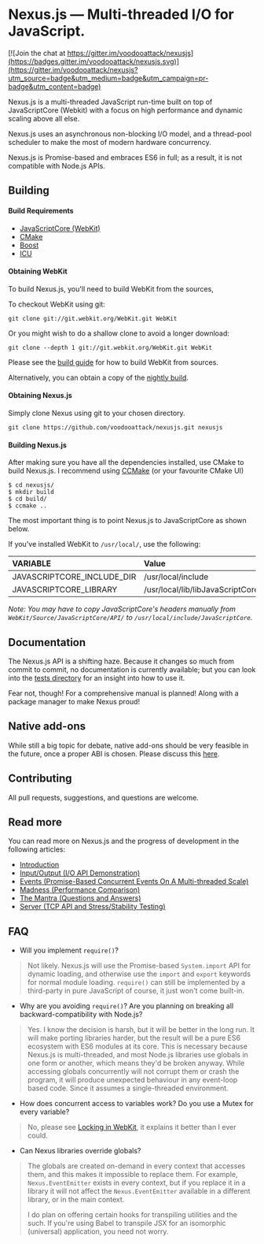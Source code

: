 Nexus.js — Multi-threaded I/O for JavaScript.
=======

[![Join the chat at https://gitter.im/voodooattack/nexusjs](https://badges.gitter.im/voodooattack/nexusjs.svg)](https://gitter.im/voodooattack/nexusjs?utm_source=badge&utm_medium=badge&utm_campaign=pr-badge&utm_content=badge)

Nexus.js is a multi-threaded JavaScript run-time built on top of JavaScriptCore (Webkit) with a focus on high performance and dynamic scaling above all else.

Nexus.js uses an asynchronous non-blocking I/O model, and a thread-pool scheduler to make the most of modern hardware concurrency.

Nexus.js is Promise-based and embraces ES6 in full; as a result, it is not compatible with Node.js APIs.

## Building

#### Build Requirements

* [JavaScriptCore (WebKit)](https://webkit.org/)
* [CMake](https://cmake.org)
* [Boost](http://www.boost.org)
* [ICU](http://site.icu-project.org/)

#### Obtaining WebKit

To build Nexus.js, you'll need to build WebKit from the sources,

To checkout WebKit using git:
```
git clone git://git.webkit.org/WebKit.git WebKit
```
Or you might wish to do a shallow clone to avoid a longer download:
```
git clone --depth 1 git://git.webkit.org/WebKit.git WebKit
```
Please see the [build guide](https://webkit.org/building-webkit/) for how to build WebKit from sources.

Alternatively, you can obtain a copy of the [nightly build](https://webkit.org/nightly/).

#### Obtaining Nexus.js

Simply clone Nexus using git to your chosen directory.

```
git clone https://github.com/voodooattack/nexusjs.git nexusjs
```

#### Building Nexus.js

After making sure you have all the dependencies installed, use CMake to build Nexus.js. I recommend using [CCMake](https://cmake.org/cmake/help/v3.0/manual/ccmake.1.html) (or your favourite CMake UI)
```
$ cd nexusjs/
$ mkdir build
$ cd build/
$ ccmake ..
```

The most important thing is to point Nexus.js to JavaScriptCore as shown below.

If you've installed WebKit to `/usr/local/`, use the following:

| VARIABLE                      | Value                                 |
| :-----------------------------|:--------------------------------------|
| JAVASCRIPTCORE_INCLUDE_DIR    |  /usr/local/include                   |
| JAVASCRIPTCORE_LIBRARY        |  /usr/local/lib/libJavaScriptCore.so  |

*Note: You may have to copy JavaScriptCore's headers manually from `WebKit/Source/JavaScriptCore/API/` to `/usr/local/include/JavaScriptCore`.*

## Documentation

The Nexus.js API is a shifting haze. Because it changes so much from commit to commit, no documentation is currently available; but you can look into the [tests directory](tests/) for an insight into how to use it.

Fear not, though! For a comprehensive manual is planned! Along with a package manager to make Nexus proud!

## Native add-ons

While still a big topic for debate, native add-ons should be very feasible in the future, once a proper ABI is chosen. Please discuss this [here](https://github.com/voodooattack/nexusjs/issues/4).

## Contributing

All pull requests, suggestions, and questions are welcome.

## Read more

You can read more on Nexus.js and the progress of development in the following articles:

* [Introduction](https://medium.com/@voodooattack/multi-threaded-javascript-introduction-faba95d3bd06)
* [Input/Output (I/O API Demonstration)](https://medium.com/@voodooattack/concurrent-javascript-part-ii-input-output-19c6dd3c6709)
* [Events (Promise-Based Concurrent Events On A Multi-threaded Scale)](https://medium.com/@voodooattack/concurrent-javascript-part-iii-events-7cba62f385b8)
* [Madness (Performance Comparison)](https://medium.com/@voodooattack/concurrent-javascript-part-iv-madness-edc1b8c7cc40)
* [The Mantra (Questions and Answers)](https://medium.com/@voodooattack/concurrent-javascript-part-v-the-mantra-bbdafcac2349)
* [Server (TCP API and Stress/Stability Testing)](https://medium.com/@voodooattack/concurrent-javascript-vi-server-9bb626f7cae1)

## FAQ

* Will you implement `require()`?

> Not likely. Nexus.js will use the Promise-based `System.import` API for dynamic loading, and otherwise use the `import` and `export` keywords for normal module loading.
> `require()` can still be implemented by a third-party in pure JavaScript of course, it just won't come built-in.

* Why are you avoiding `require()`? Are you planning on breaking all backward-compatibility with Node.js?

> Yes. I know the decision is harsh, but it will be better in the long run.
> It will make porting libraries harder, but the result will be a pure ES6 ecosystem with ES6 modules at its core.
> This is necessary because Nexus.js is multi-threaded, and most Node.js libraries use globals in one form or another, which means they'd be broken anyway.
> While accessing globals concurrently will not corrupt them or crash the program, it will produce unexpected behaviour in any event-loop based code. Since it assumes a single-threaded environment.

* How does concurrent access to variables work? Do you use a Mutex for every variable?

> No, please see [Locking in WebKit](https://webkit.org/blog/6161/locking-in-webkit/), it explains it better than I ever could.

* Can Nexus libraries override globals?

> The globals are created on-demand in every context that accesses them, and this makes it impossible to replace them.
> For example, `Nexus.EventEmitter` exists in every context, but if you replace it in a library it will not affect the `Nexus.EventEmitter` available in a different library, or in the main context.
>
> I do plan on offering certain hooks for transpiling utilities and the such. If you're using Babel to transpile JSX for an isomorphic (universal) application, you need not worry.

